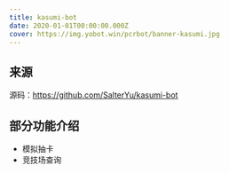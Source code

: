 ```yaml
---
title: kasumi-bot
date: 2020-01-01T00:00:00.000Z
cover: https://img.yobot.win/pcrbot/banner-kasumi.jpg
---
```


## 来源

源码：<https://github.com/SalterYu/kasumi-bot>

## 部分功能介绍

- 模拟抽卡
- 竞技场查询
